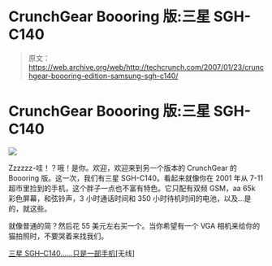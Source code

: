 # CrunchGear Boooring 版:三星 SGH-C140

> 原文：<https://web.archive.org/web/http://techcrunch.com/2007/01/23/crunchgear-boooring-edition-samsung-sgh-c140/>

# CrunchGear Boooring 版:三星 SGH-C140

![](img/1c5f4de122710ca6b653dcd62f4a2ab2.png)

Zzzzzz-哇！？哦！是你。欢迎，欢迎来到另一个版本的 CrunchGear 的 Boooring 版。这一次，我们有三星 SGH-C140。看起来就像你在 2001 年从 7-11 超市里捡到的手机，这个胖子一点也不富有特色。它只配有双频 GSM，aa 65k 彩色屏幕，和弦铃声，3 小时通话时间和 350 小时待机时间的电池，以及…是的，就这些。

就像普通的简？然后花 55 美元左右买一个。当你希望有一个 VGA 相机来给你的猫拍照时，不要哭着来找我们。

[三星 SGH–C140……只是一部手机](https://web.archive.org/web/20210228074641/http://www.unwiredview.com/2007/01/23/samsung-sgh-c140-is-just-a-phone/)[无线]